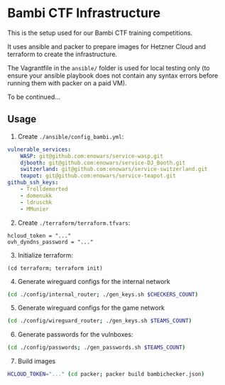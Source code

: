 # Bambi CTF Infrastructure

This is the setup used for our Bambi CTF training competitions.

It uses ansible and packer to prepare images for Hetzner Cloud and terraform to create the infrastructure.

The Vagrantfile in the `ansible/` folder is used for local testing only (to ensure your ansible playbook does not contain any syntax errors before running them with packer on a paid VM).

To be continued...

## Usage

1. Create `./ansible/config_bambi.yml`:
```yaml
vulnerable_services:
    WASP: git@github.com:enowars/service-wasp.git
    djbooth: git@github.com:enowars/service-DJ_Booth.git
    switzerland: git@github.com:enowars/service-switzerland.git
    teapot: git@github.com:enowars/service-teapot.git
github_ssh_keys:
    - Trolldemorted
    - domenukk
    - ldruschk
    - MMunier
```
2. Create `./terraform/terraform.tfvars`:
```
hcloud_token = "..."
ovh_dyndns_password = "..."
```
3. Initialize terraform:
```
(cd terraform; terraform init)
```
4. Generate wireguard configs for the internal network
```sh
(cd ./config/internal_router; ./gen_keys.sh $CHECKERS_COUNT)
```
5. Generate wireguard configs for the game network
```sh
(cd ./config/wireguard_router; ./gen_keys.sh $TEAMS_COUNT)
```
6. Generate passwords for the vulnboxes:
```sh
(cd ./config/passwords; ./gen_passwords.sh $TEAMS_COUNT)
```
7. Build images
```sh
HCLOUD_TOKEN="..." (cd packer; packer build bambichecker.json)
```
